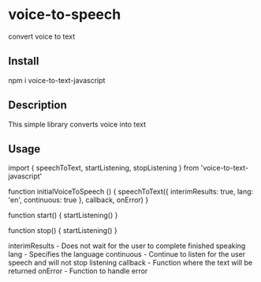 # voice-to-speech
convert voice to text

## Install
npm i voice-to-text-javascript

## Description
This simple library converts voice into text

## Usage
import { speechToText, startListening, stopListening } from 'voice-to-text-javascript'

function initialVoiceToSpeech () {
    speechToText({
        interimResults: true,
        lang: 'en',
        continuous: true
    }, callback, onError)
}

function start() {
    startListening()
}

function stop() {
    startListening()
}

interimResults - Does not wait for the user to complete finished speaking
lang - Specifies the language
continuous - Continue to listen for the user speech and will not stop listening
callback - Function where the text will be returned
onError - Function to handle error

